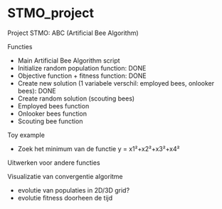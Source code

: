 # STMO_project

Project STMO: ABC (Artificial Bee Algorithm)

Functies 
-	Main Artificial Bee Algorithm script
-	Initialize random population function: DONE
-	Objective function + fitness function: DONE
-	Create new solution (1 variabele verschil: employed bees, onlooker bees): DONE
-	Create random solution (scouting bees)
-	Employed bees function
-	Onlooker bees function
-	Scouting bee function

Toy example
-	Zoek het minimum van de functie y =  x1²+x2²+x3²+x4²

Uitwerken voor andere functies

Visualizatie van convergentie algoritme
- evolutie van populaties in 2D/3D grid?
- evolutie fitness doorheen de tijd


